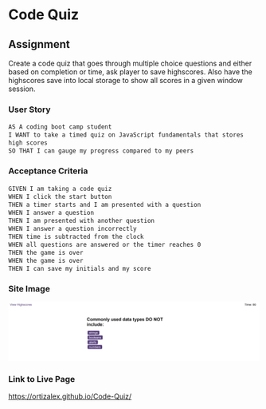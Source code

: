# Code Quiz

## Assignment
Create a code quiz that goes through multiple choice questions and either based on completion or time, ask player to save highscores. Also have the highscores save into local storage to show all scores in a given window session. 

### User Story

```
AS A coding boot camp student
I WANT to take a timed quiz on JavaScript fundamentals that stores high scores
SO THAT I can gauge my progress compared to my peers
```

### Acceptance Criteria

```
GIVEN I am taking a code quiz
WHEN I click the start button
THEN a timer starts and I am presented with a question
WHEN I answer a question
THEN I am presented with another question
WHEN I answer a question incorrectly
THEN time is subtracted from the clock
WHEN all questions are answered or the timer reaches 0
THEN the game is over
WHEN the game is over
THEN I can save my initials and my score
```

### Site Image
![Password Generator Screenshot](./Screenshot.png)

### Link to Live Page
https://ortizalex.github.io/Code-Quiz/